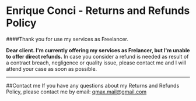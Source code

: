 
# Enrique Conci - Returns and Refunds Policy
####Thank you for use my services as Freelancer.

**Dear client. I'm currently offering my services as Frelancer, but I'm unable to offer direct refunds.**
In case you consider a refund is needed as result of a contract breach, negligence or quality issue, please contact me and I will attend your case as soon as possible.

---

##Contact me
If you have any questions about my Returns and Refunds Policy, please contact me by email: qmax.mail@gmail.com

